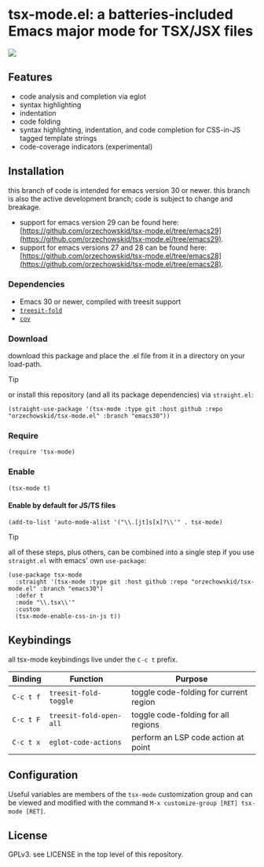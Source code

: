 
# tsx-mode.el: a batteries-included Emacs major mode for TSX/JSX files

![](https://repository-images.githubusercontent.com/461083728/b350b218-88fa-4c0e-bf8a-ade60426a15d)

## Features
- code analysis and completion via eglot
- syntax highlighting
- indentation
- code folding
- syntax highlighting, indentation, and code completion for CSS-in-JS tagged template strings
- code-coverage indicators (experimental)

## Installation

this branch of code is intended for emacs version 30 or newer.  this branch is also the active development branch; code is subject to change and breakage.

- support for emacs version 29 can be found here: [https://github.com/orzechowskid/tsx-mode.el/tree/emacs29](https://github.com/orzechowskid/tsx-mode.el/tree/emacs29).
- support for emacs versions 27 and 28 can be found here: [https://github.com/orzechowskid/tsx-mode.el/tree/emacs28](https://github.com/orzechowskid/tsx-mode.el/tree/emacs28).

### Dependencies

 - Emacs 30 or newer, compiled with treesit support
 - [`treesit-fold`](https://github.com/emacs-tree-sitter/treesit-fold)
 - [`cov`](https://github.com/AdamNiederer/cov)

### Download

download this package and place the .el file from it in a directory on your load-path.

> [!TIP]
> or install this repository (and all its package dependencies) via `straight.el`:
```
(straight-use-package '(tsx-mode :type git :host github :repo "orzechowskid/tsx-mode.el" :branch "emacs30"))
```

### Require

`(require 'tsx-mode)`

### Enable

`(tsx-mode t)`

#### Enable by default for JS/TS files

`(add-to-list 'auto-mode-alist '("\\.[jt]s[x]?\\'" . tsx-mode)`

> [!TIP]
> all of these steps, plus others, can be combined into a single step if you use `straight.el` with emacs' own `use-package`:
```
(use-package tsx-mode
  :straight '(tsx-mode :type git :host github :repo "orzechowskid/tsx-mode.el" :branch "emacs30")
  :defer t
  :mode "\\.tsx\\'"
  :custom
  (tsx-mode-enable-css-in-js t))
```

## Keybindings

all tsx-mode keybindings live under the `C-c t` prefix.

| Binding   | Function                   | Purpose                                |
| --        | --                         | --                                     |
| `C-c t f` | `treesit-fold-toggle`      | toggle code-folding for current region |
| `C-c t F` | `treesit-fold-open-all`    | toggle code-folding for all regions    |
| `C-c t x` | `eglot-code-actions`       | perform an LSP code action at point    |

## Configuration

Useful variables are members of the `tsx-mode` customization group and can be viewed and modified with the command `M-x customize-group [RET] tsx-mode [RET]`.


## License

GPLv3.  see LICENSE in the top level of this repository.
